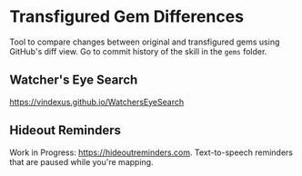 # Transfigured Gem Differences
Tool to compare changes between original and transfigured gems using GitHub's diff view. Go to commit history of the skill in the `gems` folder.

## Watcher's Eye Search
https://vindexus.github.io/WatchersEyeSearch

## Hideout Reminders
Work in Progress: https://hideoutreminders.com. Text-to-speech reminders that are paused while you're mapping.
